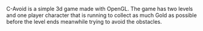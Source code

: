 C-Avoid is a simple 3d game made with OpenGL. The game has two levels and one player character that is running to collect as much Gold as possible before the level ends meanwhile trying to avoid the obstacles.
